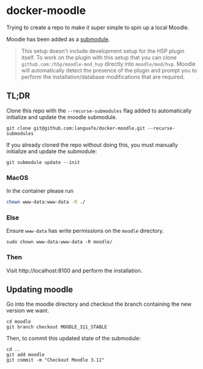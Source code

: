 # docker-moodle

Trying to create a repo to make it super simple to spin up a local Moodle.

Moodle has been added as a [submodule](https://git-scm.com/book/en/v2/Git-Tools-Submodules).

> This setup doesn't include development setup for the H5P plugin itself. To work on the plugin with this setup that you can clone `github.com:/h5p/moodle-mod_hvp` directly into `moodle/mod/hvp`. Moodle will automatically detect the presence of the plugin and prompt you to perform the installation/database modifications that are required.

## TL;DR

Clone this repo with the `--recurse-submodules` flag added to automatically initialize and update the moodle submodule.

```
git clone git@github.com:languafe/docker-moodle.git --recurse-submodules
```

If you already cloned the repo without doing this, you must manually initialize and update the submodule:

```
git submodule update --init
```
### MacOS
In the container please run 
```bash
chown www-data:www-data -R ./
```

### Else
Ensure `www-data` has write permissions on the `moodle` directory.

`sudo chown www-data:www-data -R moodle/`

### Then
Visit http://localhost:8100 and perform the installation.

## Updating moodle

Go into the moodle directory and checkout the branch containing the new version we want.

```
cd moodle
git branch checkout MOODLE_311_STABLE
```

Then, to commit this updated state of the submodule:

```
cd ..
git add moodle
git commit -m "Checkout Moodle 3.11"
```
